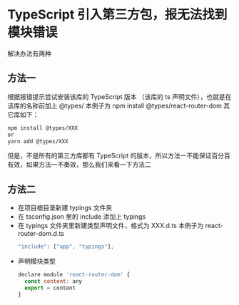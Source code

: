 # TypeScript 引入第三方包，报无法找到模块错误

解决办法有两种

## 方法一

根据报错提示尝试安装该库的 TypeScript 版本 （该库的 ts 声明文件），也就是在该库的名称前加上 @types/
本例子为 npm install @types/react-router-dom
其它库如下：

```bash
npm install @types/XXX
or
yarn add @types/XXX
```

但是，不是所有的第三方库都有 TypeScript 的版本，所以方法一不能保证百分百有效，如果方法一不奏效，那么我们来看一下方法二

## 方法二

- 在项目根目录新建 typings 文件夹
- 在 tsconfig.json 里的 include 添加上 typings
- 在 typings 文件夹里新建类型声明文件，格式为 XXX.d.ts 本例子为 react-router-dom.d.ts
  ```js
  "include": ["app", "typings"],
  ```
- 声明模块类型
  ```js
  declare module 'react-router-dom' {
    const content: any
    export = content
  }
  ```
